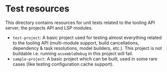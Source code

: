 # Test resources

This directory contains resources for unit tests related to the tooling API server, the projects API and LSP modules.

- `test-project`: A basic project used for testing almost everything related to the tooling API
  (multi-module support, build cancellations, dependency & task resolutions, model builders, etc.).
  This project is not buildable i.e. running `assembleDebug` in this project will fail.
- `sample-project`: A basic project which can be built, used in some rare cases (like testing configuration cache support).